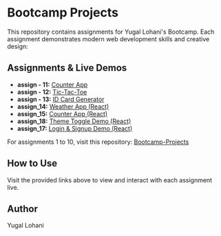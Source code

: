 # Bootcamp Projects

This repository contains assignments for Yugal Lohani's Bootcamp. Each assignment demonstrates modern web development skills and creative design:

## Assignments & Live Demos
- **assign - 11:** [Counter App](https://assign11-mu.vercel.app/)
- **assign - 12:** [Tic-Tac-Toe](https://assign12-beta.vercel.app/)
- **assign - 13:** [ID Card Generator](https://assign13-theta.vercel.app/)
- **assign_14:** [Weather App (React)](https://assign14-chi.vercel.app/)
- **assign_15:** [Counter App (React)](https://assign15-fawn.vercel.app/)
- **assign_18:** [Theme Toggle Demo (React)](https://assign18.vercel.app/)
- **assign_17:** [Login & Signup Demo (React)](https://assign17.vercel.app/login)

For assignments 1 to 10, visit this repository: [Bootcamp-Projects](https://github.com/yugallohani/Bootcamp-Projects)

## How to Use
Visit the provided links above to view and interact with each assignment live.

## Author
Yugal Lohani
